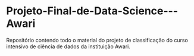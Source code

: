 # Projeto-Final-de-Data-Science---Awari
Repositório contendo todo o material do projeto de classificação do curso intensivo de ciência de dados da instituição Awari.
